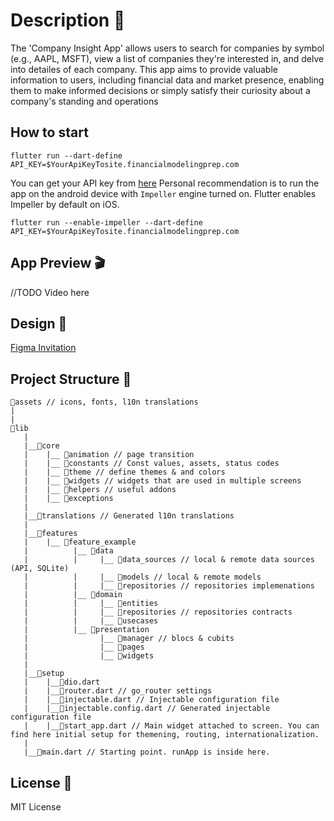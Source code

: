 # Description 📃

The 'Company Insight App' allows users to search for companies by symbol (e.g., AAPL,
MSFT), view a list of companies they're interested in, and delve into detailes of each
company. This app aims to provide valuable information to users, including financial data and
market presence, enabling them to make informed decisions or simply satisfy their curiosity
about a company's standing and operations

## How to start

```
flutter run --dart-define API_KEY=$YourApiKeyTosite.financialmodelingprep.com
```

You can get your API key from [here](https://financialmodelingprep.com/developer/docs/)
Personal recommendation is to run the app on the android device with `Impeller` engine turned on.
Flutter enables Impeller by default on iOS.

```
flutter run --enable-impeller --dart-define API_KEY=$YourApiKeyTosite.financialmodelingprep.com
```

## App Preview 🎬

//TODO Video here

## Design 🎨

[Figma Invitation](https://www.figma.com/file/KByBJJhCMzdsvbLa8cuOwI/Untitled?type=design&node-id=0%3A1&mode=design&t=g4tJmtDAfOroKqz4-1)

## Project Structure 📁

```
📁assets // icons, fonts, l10n translations
|  
|
📁lib
   |
   |__📁core
   |	|__ 📁animation // page transition
   |	|__ 📁constants // Const values, assets, status codes
   |	|__ 📁theme // define themes & and colors
   |	|__ 📁widgets // widgets that are used in multiple screens
   |	|__ 📁helpers // useful addons
   |	|__ 📁exceptions 
   |
   |__📁translations // Generated l10n translations
   |
   |__📁features
   |	|__ 📁feature_example
   |	      |__ 📁data
   |	      |     |__ 📁data_sources // local & remote data sources (API, SQLite)
   |	      |     |__ 📁models // local & remote models
   |	      |     |__ 📁repositories // repositories implemenations
   |	      |__ 📁domain
   |	      |     |__ 📁entities
   |	      |     |__ 📁repositories // repositories contracts
   |	      |     |__ 📁usecases
   |	      |__ 📁presentation
   |	            |__ 📁manager // blocs & cubits
   |	            |__ 📁pages
   |	            |__ 📁widgets
   |
   |__📁setup
   |    |__📄dio.dart
   |    |__📄router.dart // go_router settings
   |    |__📄injectable.dart // Injectable configuration file
   |    |__📄injectable.config.dart // Generated injectable configuration file
   |    |__📄start_app.dart // Main widget attached to screen. You can find here initial setup for themening, routing, internationalization.
   |
   |__📄main.dart // Starting point. runApp is inside here.
```

## License 📄

MIT License
